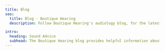 ```yaml
---
title: Blog
seo:
  title: Blog - Boutique Hearing
  description: Follow Boutique Hearing's audiology blog, for the latest tips, treatments for hearing loss, and products to help you enjoy life to the fullest. Located in Chicago, Boutique Hearing's concierge audiology service offers hearing evaluations and cutting-edge hearing aid fittings in your home or office.

intro:
  heading: Sound Advice
  subhead: The Boutique Hearing blog provides helpful information about hearing, communication strategies, hearing aids and advancements in all things audiology. Our goal is to educate—and perhaps entertain—you along the way.
---
```


